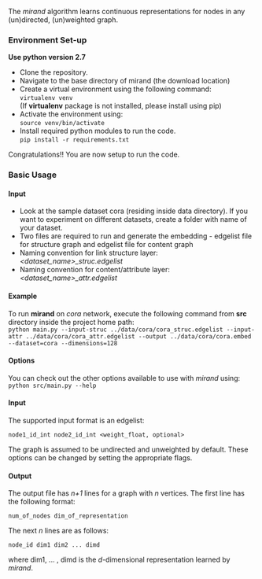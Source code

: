 The *mirand* algorithm learns continuous representations for nodes in any (un)directed, (un)weighted graph.

### Environment Set-up

**Use python version 2.7**

- Clone the repository.
- Navigate to the base directory of mirand (the download location)
- Create a virtual environment using the following command:<br/>
``virtualenv venv``<br/>
(If **virtualenv** package is not installed, please install using pip)
- Activate the environment using:<br/>
``source venv/bin/activate``
- Install required python modules to run the code.<br/>
``pip install -r requirements.txt``

Congratulations!! You are now setup to run the code.
  

### Basic Usage

#### Input

- Look at the sample dataset cora (residing inside data directory). If you want to experiment on different datasets, create a folder with name of your dataset.
- Two files are required to run and generate the embedding - edgelist file for structure graph and edgelist file for content graph
- Naming convention for link structure layer: *<dataset_name>_struc.edgelist*
- Naming convention for content/attribute layer: *<dataset_name>_attr.edgelist*


#### Example
To run **mirand** on *cora* network, execute the following command from **src** directory inside the project home path:<br/>
	``python main.py --input-struc ../data/cora/cora_struc.edgelist --input-attr ../data/cora/cora_attr.edgelist --output ../data/cora/cora.embed --dataset=cora --dimensions=128``

#### Options
You can check out the other options available to use with *mirand* using:<br/>
	``python src/main.py --help``

#### Input
The supported input format is an edgelist:

	node1_id_int node2_id_int <weight_float, optional>
		
The graph is assumed to be undirected and unweighted by default. These options can be changed by setting the appropriate flags.

#### Output
The output file has *n+1* lines for a graph with *n* vertices. 
The first line has the following format:

	num_of_nodes dim_of_representation

The next *n* lines are as follows:
	
	node_id dim1 dim2 ... dimd

where dim1, ... , dimd is the *d*-dimensional representation learned by *mirand*.
